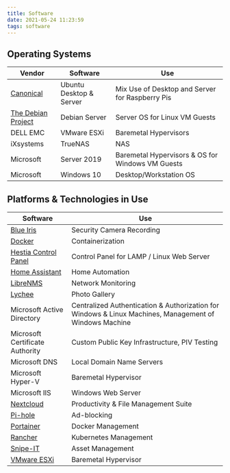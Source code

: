```yaml
---
title: Software
date: 2021-05-24 11:23:59
tags: software
---
```


## Operating Systems
  
| Vendor | Software | Use |
| ------------ | ------------ | ------------ |
| [Canonical](https://canonical.com) | Ubuntu Desktop & Server | Mix Use of Desktop and Server for Raspberry Pis |
| [The Debian Project](https://www.debian.org) | Debian Server | Server OS for Linux VM Guests |
| DELL EMC | VMware ESXi | Baremetal Hypervisors |
| iXsystems | TrueNAS | NAS |
| Microsoft | Server 2019 | Baremetal Hypervisors & OS for Windows VM Guests |
| Microsoft | Windows 10 | Desktop/Workstation OS |

## Platforms & Technologies in Use

| Software | Use |
| ------------ | ------------ |
| [Blue Iris](https://blueirissoftware.com) | Security Camera Recording |
| [Docker](https://www.docker.com) | Containerization |
| [Hestia Control Panel](https://www.hestiacp.com) | Control Panel for LAMP / Linux Web Server |
| [Home Assistant](https://www.home-assistant.io) | Home Automation |
| [LibreNMS](https://www.librenms.org) | Network Monitoring |
| [Lychee](https://lychee.electerious.com) | Photo Gallery |
| Microsoft Active Directory | Centralized Authentication & Authorization for Windows & Linux Machines, Management of Windows Machine |
| Microsoft Certificate Authority | Custom Public Key Infrastructure, PIV Testing |
| Microsoft DNS | Local Domain Name Servers |
| Microsoft Hyper-V | Baremetal Hypervisor |
| Microsoft IIS | Windows Web Server |
| [Nextcloud](https://nextcloud.com/) | Productivity & File Management Suite |
| [Pi-hole](https://pi-hole.net) | Ad-blocking |
| [Portainer](https://www.portainer.io) | Docker Management |
| [Rancher](https://rancher.com) | Kubernetes Management |
| [Snipe-IT](https://snipeitapp.com) | Asset Management |
| [VMware ESXi](https://www.vmware.com/products/esxi-and-esx.html) | Baremetal Hypervisor |
